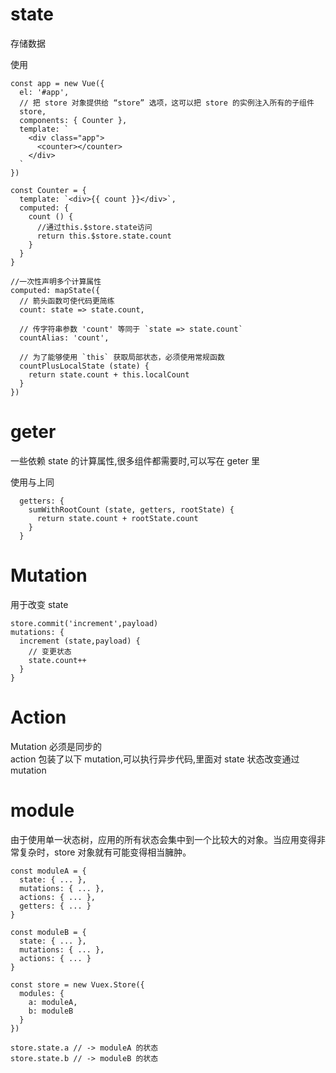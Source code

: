 # state

存储数据

使用

```
const app = new Vue({
  el: '#app',
  // 把 store 对象提供给 “store” 选项，这可以把 store 的实例注入所有的子组件
  store,
  components: { Counter },
  template: `
    <div class="app">
      <counter></counter>
    </div>
  `
})

const Counter = {
  template: `<div>{{ count }}</div>`,
  computed: {
    count () {
      //通过this.$store.state访问
      return this.$store.state.count
    }
  }
}

//一次性声明多个计算属性
computed: mapState({
  // 箭头函数可使代码更简练
  count: state => state.count,

  // 传字符串参数 'count' 等同于 `state => state.count`
  countAlias: 'count',

  // 为了能够使用 `this` 获取局部状态，必须使用常规函数
  countPlusLocalState (state) {
    return state.count + this.localCount
  }
})
```

# geter

一些依赖 state 的计算属性,很多组件都需要时,可以写在 geter 里

使用与上同

```
  getters: {
    sumWithRootCount (state, getters, rootState) {
      return state.count + rootState.count
    }
  }
```

# Mutation

用于改变 state

```
store.commit('increment',payload)
mutations: {
  increment (state,payload) {
    // 变更状态
    state.count++
  }
}
```

# Action

Mutation 必须是同步的  
action 包装了以下 mutation,可以执行异步代码,里面对 state 状态改变通过 mutation

# module

由于使用单一状态树，应用的所有状态会集中到一个比较大的对象。当应用变得非常复杂时，store 对象就有可能变得相当臃肿。

```
const moduleA = {
  state: { ... },
  mutations: { ... },
  actions: { ... },
  getters: { ... }
}

const moduleB = {
  state: { ... },
  mutations: { ... },
  actions: { ... }
}

const store = new Vuex.Store({
  modules: {
    a: moduleA,
    b: moduleB
  }
})

store.state.a // -> moduleA 的状态
store.state.b // -> moduleB 的状态
```
